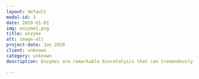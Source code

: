 ```yaml
---
layout: default
modal-id: 3
date: 2020-01-01
img: enzyme1.png
title: enzyme
alt: image-alt
project-date: Jan 2020
client: unknown
category: unknown
description: Enzymes are remarkable biocatalysis that can tremendously accelerate chemical reactions. Our knowledge of enzyme mechanisms is still far from complete despite extensive studies through several generations of scientists. We recently introduced enzyme evolution into enzyme studies and developed the <a href="https://www.pnas.org/doi/10.1073/pnas.2122355119">first-ever method to predict mutation effects on enzyme activity systematically</a>. Currently, we are working on several related projects. Stay tuned!

---
```

